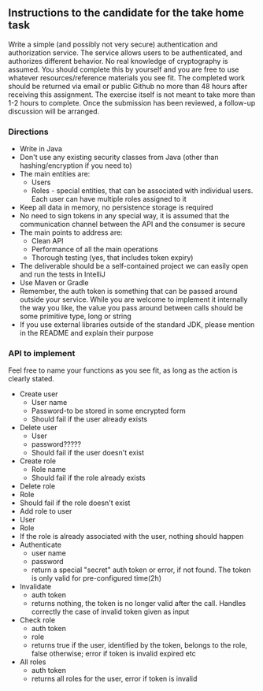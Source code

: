 ## Instructions to the candidate for the take home task

Write a simple (and possibly not very secure) authentication and authorization service. The service allows users to be authenticated, and authorizes different
behavior. No real knowledge of cryptography is assumed. You should complete this by yourself and you are free to use whatever resources/reference materials you see fit. The completed work should be returned via email or public Github no more than 48 hours after receiving this assignment. The exercise itself is not meant to take more than 1-2 hours to complete. Once the submission has been reviewed, a follow-up discussion will be arranged.

### Directions

* Write in Java
* Don't use any existing security classes from Java (other than hashing/encryption if you need to)
* The main entities are:
  * Users
  * Roles - special entities, that can be associated with individual users. Each user can have multiple roles assigned to it
* Keep all data in memory, no persistence storage is required
* No need to sign tokens in any special way, it is assumed that the communication channel between the API and the consumer is secure
* The main points to address are:
  * Clean API
  * Performance of all the main operations
  * Thorough testing (yes, that includes token expiry)
* The deliverable should be a self-contained project we can easily open and run the tests in IntelliJ
* Use Maven or Gradle
* Remember, the auth token is something that can be passed around outside your service. While you are welcome to implement it internally the way you like, the value you pass around between calls should be some primitive type, long or string
* If you use external libraries outside of the standard JDK, please mention in the README and explain their purpose

### API to implement

Feel free to name your functions as you see fit, as long as the action is clearly stated.

* Create user
  * User name
  * Password-to be stored in some encrypted form
  * Should fail if the user already exists
* Delete user
  * User
  * password?????
  * Should fail if the user doesn't exist
* Create role
  * Role name
  * Should fail if the role already exists
* Delete role
 * Role
 * Should fail if the role doesn't exist
* Add role to user
 * User
 * Role
 * If the role is already associated with the user, nothing should happen
* Authenticate
  * user name
  * password
  * return a special "secret" auth token or error, if not found. The token is only valid for pre-configured time(2h)
* Invalidate
  * auth token
  * returns nothing, the token is no longer valid after the call. Handles correctly the case of invalid token given as input
* Check role
  * auth token
  * role
  * returns true if the user, identified by the token, belongs to the role, false otherwise; error if token is invalid expired etc
* All roles
  * auth token
  * returns all roles for the user, error if token is invalid
